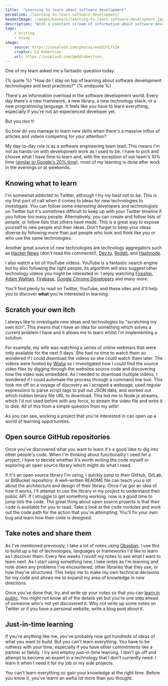 ```yaml
---
title:  "Learning to learn about software development"
permalink: /learning-to-learn-software-development/
headerImage: /images/banners/learning-to-learn-software-development.jpg
description: "With a constant stream of information about software development, how do you stay on top of it all? Learning how to learn and being ruthless with your time is a great skill to learn."
tags:
    - writing
    - essay
image:
    source: https://unsplash.com/photos/eeSdJfLfx1A
    creator: Ed Robertson
    url: https://unsplash.com/@eddrobertson
---
```


One of my team asked me a fantastic question today.

{% quote %}
"How do I stay on top of learning about software development technologies and best practices?"
{% endquote %}

There's an information overload in the software development world. Every day there's a new framework, a new library, a new technology stack, or a new programming language. It feels like you have to learn everything, especially if you're not an experienced developer yet.

But you don't!

So how do you manage to learn new skills when there's a massive influx of articles and videos competing for your attention? 

My day-to-day role is as a software engineering team lead. This means I'm not as hands-on with development work as I used to be. I have to pick and choose what I have time to learn and, with the exception of our team's 10% time ([similar to Google's 20% time](https://en.wikipedia.org/wiki/20%25_Project)), most of my learning is done after work in the evenings or at weekends.

## Knowing what to learn

I'm somewhat addicted to Twitter, although I try my best not to be. This is my first port of call when it comes to ideas for new technologies to investigate. You can follow some interesting developers and technologists on Twitter but it's sometimes difficult to keep up with your Twitter timeline if you follow too many people. Alternatively, you can create and follow lists of people, or follow lists that others have made. This is a great way to expose yourself to new people and their ideas. Don't forget to keep your ideas diverse by following more than just people who look and think like you or who use the same technologies.

Another great source of new technologies are technology aggregators such as [Hacker News](https://news.ycombinator.com/) (don't read the comments!), [Dev.to](https://dev.to/), [Reddit](https://www.reddit.com/), and [Hashnode](https://hashnode.com/explore).

I also watch a lot of YouTube videos. YouTube is a fantastic search engine but by also following the right people, its algorithm will also suggest other technology videos you might be interested in. I enjoy watching [Fireship](https://www.youtube.com/c/AngularFirebase), [Adam Wathan](https://www.youtube.com/channel/UCy1H38XrN7hi7wHSClfXPqQ), [Firebase](https://www.youtube.com/channel/UCP4bf6IHJJQehibu6ai__cg), [Google Chrome Developers](https://www.youtube.com/channel/UCnUYZLuoy1rq1aVMwx4aTzw) and many more.

You'll find plenty to read on Twitter, YouTube, and these sites and it'll help you to discover **what** you're interested in learning.

## Scratch your own itch

I always like to investigate new ideas and technologies by "scratching my own itch". This means that I have an idea for something which solves a current problem I have and it allows me to learn whilst I'm implementing a solution.

For example, my wife was watching a series of online webinars that were only available for the next 5 days. She had no time to watch them so wondered if I could download the videos so she could watch them later. The videos were hosted by [Wistia](https://wistia.com/) so I investigated how I could find the source video files by digging through the websites source code and discovering how the video was embedded. As I needed to download multiple videos, I wondered if I could automate the process through a command line tool. This took me off on a voyage of discovery as I scraped a webpage, used regular expressions to parse script tags to pull out JSON data, and worked out which hidden binary file URL to download. This led me to Node.js streams, which I'd not used before with any force, to stream the video file and write it to disk. All of this from a simple question from my wife!

As you can see, working a project that you're interested in can open up a world of learning opportunities.

## Open source GitHub repositories

Once you've discovered what you want to learn it's a good idea to dig into other people's code. When I'm thinking about functionality I need for a project, I have to decide whether it's worth writing the code myself or exploring an open source library which might do what I need.

If it's an open source library I'm using, I quickly jump to their GitHub, GitLab, or BitBucket repository. A well-written README file can teach you a lot about the architecture and design of their library. Once I've got an idea of how it works, I'll attempt to use the library in my project to understand their public API. If I struggle to get something working, now is a good time to jump into the code. The great thing about open source projects is that their code is available for you to read. Take a look at the code modules and work out the code path for the action that you're attempting. You'll fix your own bug and learn how their code is designed.

## Take notes and share them

As I've mentioned previously, I take a lot of notes using [Obsidian](/beginners-guide-note-taking-obsidian/). I use this to build up a list of technologies, languages or frameworks I'd like to learn as I discover them. Every few weeks I revisit my notes to see what I want to learn next. As I start using something new, I take notes as I'm learning and note down any problems I've encountered, other libraries that they use, or how they're structured. This helps me to make my own technical decisions for my code and allows me to expand my area of knowledge in new directions.

Once you've done that, try and write up your notes so that you can [learn in public](/learn-in-public/). You might not know all of the details yet but you're one step ahead of someone who's not yet discovered it. Why not write up some notes on Twitter or if you have a personal website, write a blog post about it.

## Just-in-time learning

If you're anything like me, you've probably now got hundreds of ideas of what you want to build. But you can't learn everything. You have to be ruthless with your time, especially if you have other commitments like a partner or family. I try and employ just-in-time learning. I don't go off and attempt to become an expert in a technology that I don't currently need. I learn it when I need it for my job or my side projects.

You can't learn everything so gain your knowledge at the right time. Before you know it, you've learnt an awful lot more than you thought.
